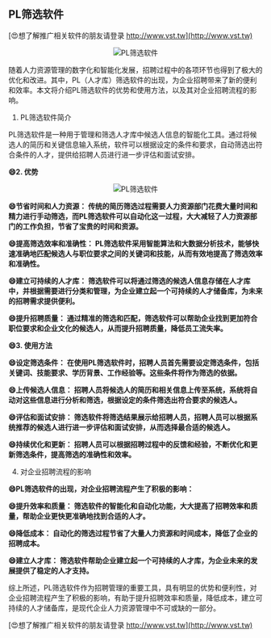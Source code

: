 ## **PL筛选软件**

[😍想了解推广相关软件的朋友请登录 http://www.vst.tw](http://www.vst.tw)

 <center><img src="https://vst.tw/MP4/tuiguang/png/8.png" alt="PL筛选软件"></center>

随着人力资源管理的数字化和智能化发展，招聘过程中的各项环节也得到了极大的优化和改进。其中，PL（人才库）筛选软件的出现，为企业招聘带来了新的便利和效率。本文将介绍PL筛选软件的优势和使用方法，以及其对企业招聘流程的影响。

1. PL筛选软件简介

PL筛选软件是一种用于管理和筛选人才库中候选人信息的智能化工具。通过将候选人的简历和关键信息输入系统，软件可以根据设定的条件和要求，自动筛选出符合条件的人才，提供给招聘人员进行进一步评估和面试安排。

**😄2. 优势**

 <center><img src="https://vst.tw/MP4/tuiguang/png/2.png" alt="PL筛选软件"></center>

**😄节省时间和人力资源： 传统的简历筛选过程需要人力资源部门花费大量时间和精力进行手动筛选，而PL筛选软件可以自动化这一过程，大大减轻了人力资源部门的工作负担，节省了宝贵的时间和资源。**

**😄提高筛选效率和准确性： PL筛选软件采用智能算法和大数据分析技术，能够快速准确地匹配候选人与职位要求之间的关键词和技能，从而有效地提高了筛选效率和准确性。**

**😄建立可持续的人才库： 筛选软件可以将通过筛选的候选人信息存储在人才库中，并根据需要进行分类和管理，为企业建立起一个可持续的人才储备库，为未来的招聘需求提供便利。**

**😄提升招聘质量： 通过精准的筛选和匹配，筛选软件可以帮助企业找到更加符合职位要求和企业文化的候选人，从而提升招聘质量，降低员工流失率。**

**😄3. 使用方法**

**😄设定筛选条件： 在使用PL筛选软件时，招聘人员首先需要设定筛选条件，包括关键词、技能要求、学历背景、工作经验等。这些条件将作为筛选的依据。**

**😄上传候选人信息： 招聘人员将候选人的简历和相关信息上传至系统，系统将自动对这些信息进行分析和筛选，根据设定的条件筛选出符合要求的候选人。**

**😄评估和面试安排： 筛选软件将筛选结果展示给招聘人员，招聘人员可以根据系统推荐的候选人进行进一步评估和面试安排，从而选择最合适的候选人。**

**😄持续优化和更新： 招聘人员可以根据招聘过程中的反馈和经验，不断优化和更新筛选条件，提高筛选的准确性和效率。**

4. 对企业招聘流程的影响

**😄PL筛选软件的出现，对企业招聘流程产生了积极的影响：**

**😄提升效率和质量： 筛选软件的智能化和自动化功能，大大提高了招聘效率和质量，帮助企业更快更准确地找到合适的人才。**

**😄降低成本： 自动化的筛选过程节省了大量人力资源和时间成本，降低了企业的招聘成本。**

**😄建立人才库： 筛选软件帮助企业建立起一个可持续的人才库，为企业未来的发展提供了稳定的人才支持。**

综上所述，PL筛选软件作为招聘管理的重要工具，具有明显的优势和便利性，对企业招聘流程产生了积极的影响，有助于提升招聘效率和质量，降低成本，建立可持续的人才储备库，是现代企业人力资源管理中不可或缺的一部分。

[😍想了解推广相关软件的朋友请登录 http://www.vst.tw](http://www.vst.tw)



